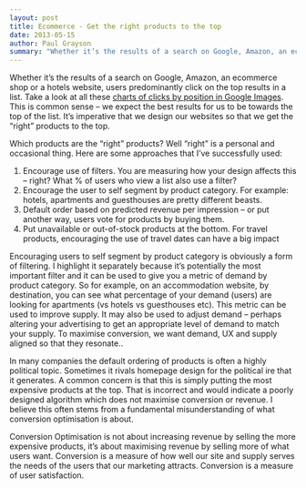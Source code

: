 ```yaml
---
layout: post
title: Ecommerce - Get the right products to the top
date: 2013-05-15
author: Paul Grayson
summary: "Whether it’s the results of a search on Google, Amazon, an ecommerce shop or a hotels website, users predominantly click on the top results in a list."
---
```

Whether it’s the results of a search on Google, Amazon, an ecommerce shop or a hotels website, users
predominantly click on the top results in a list. Take a look at all these
[charts of clicks by position in Google Images](https://www.google.co.uk/search?q=ctr+by+position&source=lnms&tbm=isch&sa=X&ei=FUGTUYBB78HSBcXvgdAD&ved=0CAoQ_AUoAQ&biw=1680&bih=929).
This is common sense – we expect the best results for us to be towards the top of the list.
It’s imperative that we design our websites so that we get the “right” products to the top.

Which products are the “right” products? Well “right” is a personal and occasional thing. Here are some approaches that I’ve successfully used:

1. Encourage use of filters. You are measuring how your design affects this – right? What % of users who view a list also use a filter?
1. Encourage the user to self segment by product category. For example: hotels, apartments and guesthouses are pretty different beasts.
1. Default order based on predicted revenue per impression – or put another way, users vote for products by buying them.
1. Put unavailable or out-of-stock products at the bottom. For travel products, encouraging the use of travel dates can have a big impact

Encouraging users to self segment by product category is obviously a form of filtering. I highlight it separately because it’s potentially
the most important filter and it can be used to give you a metric of demand by product category. So for example, on an accommodation website,
by destination, you can see what percentage of your demand (users) are looking for apartments (vs hotels vs guesthouses etc). This metric can
be used to improve supply. It may also be used to adjust demand – perhaps altering your advertising to get an appropriate level of demand to
match your supply. To maximise conversion, we want demand, UX and supply aligned so that they resonate..

In many companies the default ordering of products is often a highly political topic. Sometimes it rivals homepage design for the political
ire that it generates. A common concern is that this is simply putting the most expensive products at the top. That is incorrect and would
indicate a poorly designed algorithm which does not maximise conversion or revenue. I believe this often stems from a fundamental misunderstanding
of what conversion optimisation is about.

Conversion Optimisation is not about increasing revenue by selling the more expensive products, it’s about
maximising revenue by selling more of what users want. Conversion is a measure of how well our site and supply serves the needs of the users that
our marketing attracts. Conversion is a measure of user satisfaction.

